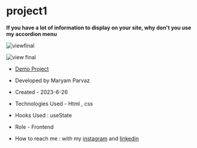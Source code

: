 # project1

**If you have a lot of information to display on your site, why don't you use my accordion menu**

![viewfinal](https://user-images.githubusercontent.com/109727844/204102879-086fee63-9bda-43b2-a1aa-49879c3f2d39.jpg)

![view final](https://user-images.githubusercontent.com/109727844/204102930-fac80657-4d16-4816-b476-a88e984abefe.jpg)

- [Demo Project](https://pouria-farahani-developer.github.io/Accordion-Menu-By-React/)

- Developed by Maryam Parvaz

- Created - 2023-6-26

- Technologies Used - Html , css 

- Hooks Used : useState 

- Role - Frontend

- How to reach me : with my [instagram](https://www.instagram.com/maryamparvaz_web) and [linkedin](https://www.linkedin.com/in/maryamparvaz)
